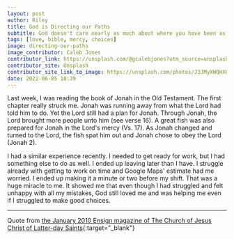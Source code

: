 ```yaml
---
layout: post
author: Riley
title: God is Directing our Paths
subtitle: God doesn't care nearly as much about where you have been as He does about where you are and, with His help, where you are willing to go. - Jeffery R Holland
tags: [love, bible, mercy, choices]
image: directing-our-paths
image_contributor: Caleb Jones
contributor_link: https://unsplash.com/@gcalebjones?utm_source=unsplash&utm_medium=referral&utm_content=creditCopyText
contributor_site: Unsplash
contributor_site_link_to_image: https://unsplash.com/photos/J3JMyXWQHXU?utm_source=unsplash&utm_medium=referral&utm_content=creditCopyText
date: 2022-06-05 18:39
---
```

Last week, I was reading the book of Jonah in the Old Testament. The first chapter really struck me. Jonah was running away from what the Lord had told him to do. Yet the Lord still had a plan for Jonah. Through Jonah, the Lord brought more people unto him (see verse 16). A great fish was also prepared for Jonah in the Lord's mercy (Vs. 17). As Jonah changed and turned to the Lord, the fish spat him out and Jonah chose to obey the Lord (Jonah 2).

I had a similar experience recently. I needed to get ready for work, but I had something else to do as well. I ended up leaving later than I have. I struggle already with getting to work on time and Google Maps' estimate had me worried. I ended up making it a minute or two before my shift. That was a huge miracle to me. It showed me that even though I had struggled and felt unhappy with all my mistakes, God still loved me and was helping me even if I struggled to make good choices.

* * *

Quote from [the January 2010 Ensign magazine of The Church of Jesus Christ of Latter-day Saints](https://www.churchofjesuschrist.org/study/ensign/2010/01/the-best-is-yet-to-be?lang=eng&id=p32#p32:~:text=God%20doesn%E2%80%99t%20care%20nearly%20as%20much%20about%20where%20you%20have%20been%20as%20He%20does%20about%20where%20you%20are%20and%2C%20with%20His%20help%2C%20where%20you%20are%20willing%20to%20go.){:target="_blank"}